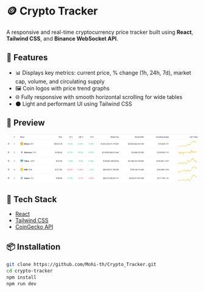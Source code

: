 # 🪙 Crypto  Tracker

A responsive and real-time cryptocurrency price tracker built using **React**, **Tailwind CSS**, and **Binance WebSocket API**.

## 🚀 Features

- 📊 Displays key metrics: current price, % change (1h, 24h, 7d), market cap, volume, and circulating supply
- 🖼 Coin logos with price trend graphs
- 🌐 Fully responsive with smooth horizontal scrolling for wide tables
- 🌑 Light and performant UI using Tailwind CSS

## 📸 Preview

![Crypto Price Tracker Screenshot](./screenshot.png) 

## 🔧 Tech Stack

- [React](https://reactjs.org/)
- [Tailwind CSS](https://tailwindcss.com/)
- [CoinGecko API](https://www.coingecko.com/en/api) 

## 📦 Installation

```bash
git clone https://github.com/Mohi-th/Crypto_Tracker.git
cd crypto-tracker
npm install
npm run dev
